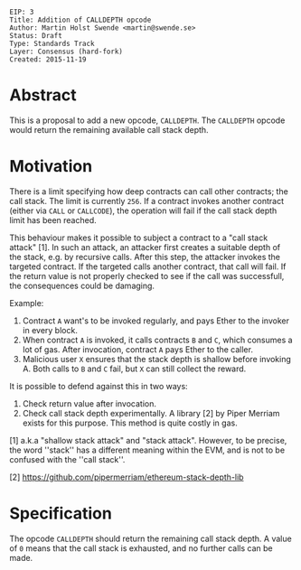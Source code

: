 ```
EIP: 3
Title: Addition of CALLDEPTH opcode
Author: Martin Holst Swende <martin@swende.se>
Status: Draft
Type: Standards Track
Layer: Consensus (hard-fork)
Created: 2015-11-19
```

# Abstract

This is a proposal to add a new opcode, `CALLDEPTH`. The `CALLDEPTH` opcode would return the remaining available call stack depth. 

# Motivation

There is a limit specifying how deep contracts can call other contracts; the call stack. The limit is currently `256`. If a contract invokes another contract (either via `CALL` or `CALLCODE`), the operation will fail if the call stack depth limit has been reached. 

This behaviour makes it possible to subject a contract to a "call stack attack" [1]. In such an attack, an attacker first creates a suitable depth of the stack, e.g. by recursive calls. After this step, the attacker invokes the targeted contract. If the targeted calls another contract, that call will fail. If the return value is not properly checked to see if the call was successfull, the consequences could be damaging. 

Example: 

1. Contract `A` want's to be invoked regularly, and pays Ether to the invoker in every block.
2. When contract `A` is invoked, it calls contracts `B` and `C`, which consumes a lot of gas. After invocation, contract `A` pays Ether to the caller. 
3. Malicious user `X` ensures that the stack depth is shallow before invoking A. Both calls to `B` and `C` fail, but `X` can still collect the reward. 

It is possible to defend against this in two ways:

1. Check return value after invocation. 
2. Check call stack depth experimentally. A library [2] by Piper Merriam exists for this purpose. This method is quite costly in gas.


[1] a.k.a "shallow stack attack" and "stack attack". However, to be precise, the word ''stack'' has a different meaning within the EVM, and is not to be confused with the ''call stack''.

[2] https://github.com/pipermerriam/ethereum-stack-depth-lib 

# Specification

The opcode `CALLDEPTH` should return the remaining call stack depth. A value of `0` means that the call stack is exhausted, and no further calls can be made. 

